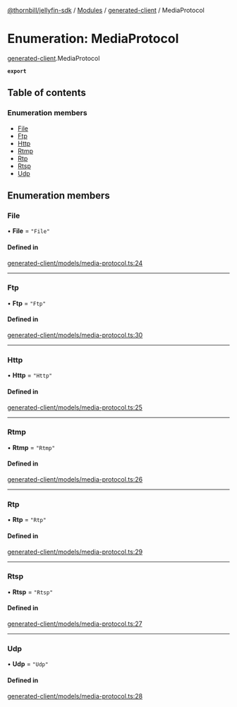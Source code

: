 [@thornbill/jellyfin-sdk](../README.md) / [Modules](../modules.md) / [generated-client](../modules/generated_client.md) / MediaProtocol

# Enumeration: MediaProtocol

[generated-client](../modules/generated_client.md).MediaProtocol

**`export`**

## Table of contents

### Enumeration members

- [File](generated_client.MediaProtocol.md#file)
- [Ftp](generated_client.MediaProtocol.md#ftp)
- [Http](generated_client.MediaProtocol.md#http)
- [Rtmp](generated_client.MediaProtocol.md#rtmp)
- [Rtp](generated_client.MediaProtocol.md#rtp)
- [Rtsp](generated_client.MediaProtocol.md#rtsp)
- [Udp](generated_client.MediaProtocol.md#udp)

## Enumeration members

### File

• **File** = `"File"`

#### Defined in

[generated-client/models/media-protocol.ts:24](https://github.com/thornbill/jellyfin-sdk-typescript/blob/029620a/src/generated-client/models/media-protocol.ts#L24)

___

### Ftp

• **Ftp** = `"Ftp"`

#### Defined in

[generated-client/models/media-protocol.ts:30](https://github.com/thornbill/jellyfin-sdk-typescript/blob/029620a/src/generated-client/models/media-protocol.ts#L30)

___

### Http

• **Http** = `"Http"`

#### Defined in

[generated-client/models/media-protocol.ts:25](https://github.com/thornbill/jellyfin-sdk-typescript/blob/029620a/src/generated-client/models/media-protocol.ts#L25)

___

### Rtmp

• **Rtmp** = `"Rtmp"`

#### Defined in

[generated-client/models/media-protocol.ts:26](https://github.com/thornbill/jellyfin-sdk-typescript/blob/029620a/src/generated-client/models/media-protocol.ts#L26)

___

### Rtp

• **Rtp** = `"Rtp"`

#### Defined in

[generated-client/models/media-protocol.ts:29](https://github.com/thornbill/jellyfin-sdk-typescript/blob/029620a/src/generated-client/models/media-protocol.ts#L29)

___

### Rtsp

• **Rtsp** = `"Rtsp"`

#### Defined in

[generated-client/models/media-protocol.ts:27](https://github.com/thornbill/jellyfin-sdk-typescript/blob/029620a/src/generated-client/models/media-protocol.ts#L27)

___

### Udp

• **Udp** = `"Udp"`

#### Defined in

[generated-client/models/media-protocol.ts:28](https://github.com/thornbill/jellyfin-sdk-typescript/blob/029620a/src/generated-client/models/media-protocol.ts#L28)
